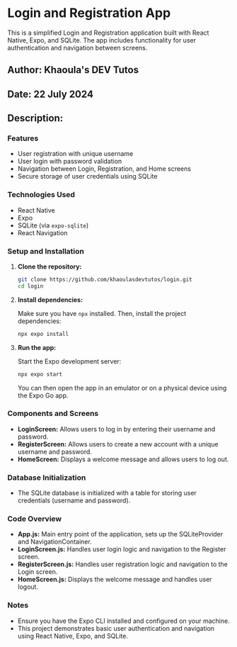 # Login and Registration App

This is a simplified Login and Registration application built with React Native, Expo, and SQLite. The app includes functionality for user authentication and navigation between screens.

## Author: Khaoula's DEV Tutos
## Date: 22 July 2024

## Description:

### Features

- User registration with unique username
- User login with password validation
- Navigation between Login, Registration, and Home screens
- Secure storage of user credentials using SQLite

### Technologies Used

- React Native
- Expo
- SQLite (via `expo-sqlite`)
- React Navigation

### Setup and Installation

1. **Clone the repository:**

    ```sh
    git clone https://github.com/khaoulasdevtutos/login.git  
    cd login
    ```

2. **Install dependencies:**

    Make sure you have `npx` installed. Then, install the project dependencies:

    ```sh
    npx expo install
    ```

3. **Run the app:**

    Start the Expo development server:

    ```sh
    npx expo start
    ```

    You can then open the app in an emulator or on a physical device using the Expo Go app.

### Components and Screens

- **LoginScreen:** Allows users to log in by entering their username and password.
- **RegisterScreen:** Allows users to create a new account with a unique username and password.
- **HomeScreen:** Displays a welcome message and allows users to log out.

### Database Initialization

- The SQLite database is initialized with a table for storing user credentials (username and password).

### Code Overview

- **App.js:** Main entry point of the application, sets up the SQLiteProvider and NavigationContainer.
- **LoginScreen.js:** Handles user login logic and navigation to the Register screen.
- **RegisterScreen.js:** Handles user registration logic and navigation to the Login screen.
- **HomeScreen.js:** Displays the welcome message and handles user logout.

### Notes

- Ensure you have the Expo CLI installed and configured on your machine.
- This project demonstrates basic user authentication and navigation using React Native, Expo, and SQLite.
